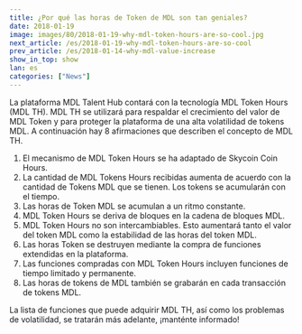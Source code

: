 ```yaml
---
title: ¿Por qué las horas de Token de MDL son tan geniales?
date: 2018-01-19
image: images/80/2018-01-19-why-mdl-token-hours-are-so-cool.jpg
next_article: /es/2018-01-19-why-mdl-token-hours-are-so-cool
prev_article: /es/2018-01-14-why-mdl-value-increase
show_in_top: show
lan: es
categories: ["News"]
---
```


La plataforma MDL Talent Hub contará con la tecnología MDL Token Hours (MDL TH). MDL TH se utilizará para respaldar el crecimiento del valor de MDL Token y para proteger la plataforma de una alta volatilidad de tokens MDL. A continuación hay 8 afirmaciones que describen el concepto de MDL TH.

  1. El mecanismo de MDL Token Hours se ha adaptado de Skycoin Coin Hours.
  2. La cantidad de MDL Tokens Hours recibidas aumenta de acuerdo con la cantidad de Tokens MDL que se tienen. Los tokens se acumularán con el tiempo. 
  3. Las horas de Token MDL se acumulan a un ritmo constante.
  4. MDL Token Hours se deriva de bloques en la cadena de bloques MDL.
  5. MDL Token Hours no son intercambiables. Esto aumentará tanto el valor del token MDL como la estabilidad de las horas del token MDL.
  6. Las horas Token se destruyen mediante la compra de funciones extendidas en la plataforma.
  7. Las funciones compradas con MDL Token Hours incluyen funciones de tiempo limitado y permanente.
  8. Las horas de tokens de MDL también se grabarán en cada transacción de tokens MDL.

La lista de funciones que puede adquirir MDL TH, así como los problemas de volatilidad, se tratarán más adelante, ¡manténte informado!
